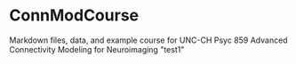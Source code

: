 # ConnModCourse
Markdown files, data, and example course for UNC-CH Psyc 859 Advanced Connectivity Modeling for Neuroimaging
"test1" 
